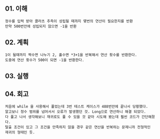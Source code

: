 ## 01. 이해
    정수를 입력 받아 콜라츠 추측이 성립될 때까지 몇번의 연산이 필요한지를 반환
    만약 500번안에 성립되지 않으면 -1을 반환
       
## 02. 계획
    1이 될때까지 짝수면 나누기 2, 홀수면 *3+1을 반복해서 연산 횟수를 반환한다.
    도중에 연산 횟수가 500이 되면 -1을 반환한다.
    
## 03. 실행

## 04. 회고
    처음에 while 을 사용해서 풀었는데 3번 테스트 케이스가 488번만에 끝나서 당황했다.
    알고보니 정수 범위를 넘어서서 오류가 발생했던 것. Long으로 연산하니 해결 되었다.
    다 풀고 나서 생각해보니 재귀로도 풀 수 있을 것 같아 시도해 봤는데 훨씬 코드가 간단해졌다.
    탈출 조건이 있고 그 조건을 만족하지 않을 경우 같은 연산을 반복하는 문제니까 전형적인
    재귀의 형태인 듯.
